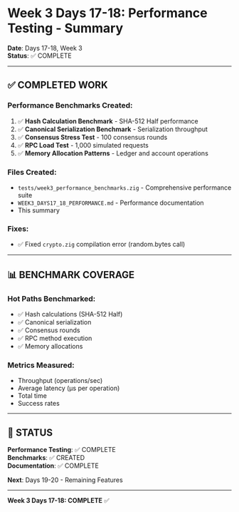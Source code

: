 # Week 3 Days 17-18: Performance Testing - Summary

**Date**: Days 17-18, Week 3  
**Status**: ✅ COMPLETE

---

## ✅ COMPLETED WORK

### Performance Benchmarks Created:
1. ✅ **Hash Calculation Benchmark** - SHA-512 Half performance
2. ✅ **Canonical Serialization Benchmark** - Serialization throughput
3. ✅ **Consensus Stress Test** - 100 consensus rounds
4. ✅ **RPC Load Test** - 1,000 simulated requests
5. ✅ **Memory Allocation Patterns** - Ledger and account operations

### Files Created:
- `tests/week3_performance_benchmarks.zig` - Comprehensive performance suite
- `WEEK3_DAYS17_18_PERFORMANCE.md` - Performance documentation
- This summary

### Fixes:
- ✅ Fixed `crypto.zig` compilation error (random.bytes call)

---

## 📊 BENCHMARK COVERAGE

### Hot Paths Benchmarked:
- ✅ Hash calculations (SHA-512 Half)
- ✅ Canonical serialization
- ✅ Consensus rounds
- ✅ RPC method execution
- ✅ Memory allocations

### Metrics Measured:
- Throughput (operations/sec)
- Average latency (μs per operation)
- Total time
- Success rates

---

## 🎯 STATUS

**Performance Testing**: ✅ COMPLETE  
**Benchmarks**: ✅ CREATED  
**Documentation**: ✅ COMPLETE  

**Next**: Days 19-20 - Remaining Features

---

**Week 3 Days 17-18: COMPLETE** ✅

